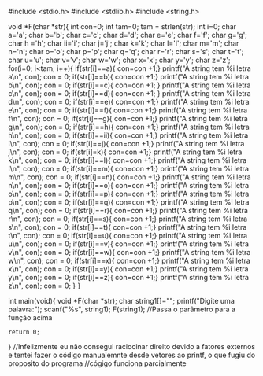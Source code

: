 #include <stdio.h>
#include <stdlib.h>
#include <string.h>

void *F(char *str){
    int con=0;
    int tam=0;
    tam = strlen(str);
    int i=0;
    char  a='a';
    char b='b';
    char c='c';
    char d='d';
    char e='e';
    char f='f';
    char g='g';
    char h ='h';
    char ii='i';
    char j='j';
    char k='k';
    char l='l';
    char m='m';
    char n='n';
    char o='o';
    char p='p';
    char q='q';
    char r='r';
    char s='s';
    char t='t';
    char u='u';
    char v='v';
    char w='w';
    char x='x';
    char y='y';
    char z='z';
    for(i=0; i<tam; i++){
        if(str[i]==a){
            con=con +1;}
        printf("A string tem %i letra a\n", con);
        con = 0;
        if(str[i]==b){
            con=con +1;}
        printf("A string tem %i letra b\n", con);
        con = 0;
        if(str[i]==c){
            con=con +1;
        }
        printf("A string tem %i letra c\n", con);
        con = 0;
        if(str[i]==d){
            con=con +1;
        }
        printf("A string tem %i letra d\n", con);
        con = 0;
        if(str[i]==e){
            con=con +1;}
        printf("A string tem %i letra e\n", con);
        con = 0;
        if(str[i]==f){
            con=con +1;}
        printf("A string tem %i letra f\n", con);
        con = 0;
        if(str[i]==g){
            con=con +1;}
        printf("A string tem %i letra g\n", con);
        con = 0;
        if(str[i]==h){
            con=con +1;}
        printf("A string tem %i letra h\n", con);
        con = 0;
        if(str[i]==ii){
            con=con +1;}
        printf("A string tem %i letra i\n", con);
        con = 0;
        if(str[i]==j){
            con=con +1;}
        printf("A string tem %i letra j\n", con);
        con = 0;
        if(str[i]=k){
            con=con +1;}
        printf("A string tem %i letra k\n", con);
        con = 0;
        if(str[i]==l){
            con=con +1;}
        printf("A string tem %i letra l\n", con);
        con = 0;
        if(str[i]==m){
            con=con +1;}
        printf("A string tem %i letra m\n", con);
        con = 0;
        if(str[i]==n){
            con=con +1;}
        printf("A string tem %i letra n\n", con);
        con = 0;
        if(str[i]==o){
            con=con +1;}
        printf("A string tem %i letra o\n", con);
        con = 0;
        if(str[i]==p){
            con=con +1;}
        printf("A string tem %i letra p\n", con);
        con = 0;
        if(str[i]==q){
            con=con +1;}
        printf("A string tem %i letra q\n", con);
        con = 0;
        if(str[i]==r){
            con=con +1;}
        printf("A string tem %i letra r\n", con);
        con = 0;
        if(str[i]==s){
            con=con +1;}
        printf("A string tem %i letra s\n", con);
        con = 0;
        if(str[i]==t){
            con=con +1;}
        printf("A string tem %i letra t\n", con);
        con = 0;
        if(str[i]==u){
            con=con +1;}
        printf("A string tem %i letra u\n", con);
        con = 0;
        if(str[i]==v){
            con=con +1;}
        printf("A string tem %i letra v\n", con);
        con = 0;
        if(str[i]==w){
            con=con +1;}
        printf("A string tem %i letra w\n", con);
        con = 0;
        if(str[i]==x){
            con=con +1;}
        printf("A string tem %i letra x\n", con);
        con = 0;
        if(str[i]==y){
            con=con +1;}
        printf("A string tem %i letra y\n", con);
        con = 0;
        if(str[i]==z){
            con=con +1;}
        printf("A string tem %i letra z\n", con);
        con = 0;
    }
}

int main(void){
    void *F(char *str);
    char string1[]="";
    printf("Digite uma palavra:");
    scanf("%s", string1);
   F(string1); //Passa o parâmetro para a função acima

    return 0;
} 
//Infelizmente eu não consegui raciocinar direito devido a fatores externos e tentei fazer o código manualemnte desde vetores ao printf, o que fugiu do proposito do programa
//cógigo funciona parcialmente
